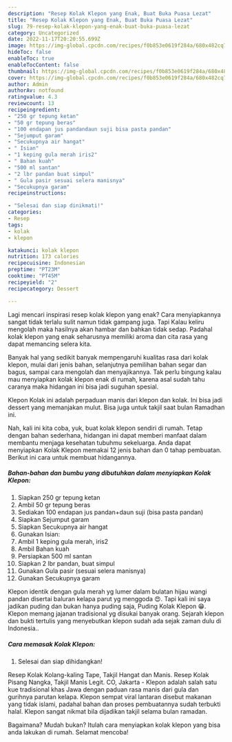 ```yaml
---
description: "Resep Kolak Klepon yang Enak, Buat Buka Puasa Lezat"
title: "Resep Kolak Klepon yang Enak, Buat Buka Puasa Lezat"
slug: 79-resep-kolak-klepon-yang-enak-buat-buka-puasa-lezat
category: Uncategorized
date: 2022-11-17T20:20:55.699Z
image: https://img-global.cpcdn.com/recipes/f0b853e0619f284a/680x482cq70/kolak-klepon-foto-resep-utama.jpg
hideToc: false
enableToc: true
enableTocContent: false
thumbnail: https://img-global.cpcdn.com/recipes/f0b853e0619f284a/680x482cq70/kolak-klepon-foto-resep-utama.jpg
cover: https://img-global.cpcdn.com/recipes/f0b853e0619f284a/680x482cq70/kolak-klepon-foto-resep-utama.jpg
author: Admin
authorAv: notfound
ratingvalue: 4.3
reviewcount: 13
recipeingredient:
- "250 gr tepung ketan"
- "50 gr tepung beras"
- "100 endapan jus pandandaun suji bisa pasta pandan"
- "Sejumput garam"
- "Secukupnya air hangat"
- " Isian"
- "1 keping gula merah iris2"
- " Bahan kuah"
- "500 ml santan"
- "2 lbr pandan buat simpul"
- " Gula pasir sesuai selera manisnya"
- "Secukupnya garam"
recipeinstructions:

- "Selesai dan siap dinikmati!"
categories:
- Resep
tags:
- kolak
- klepon

katakunci: kolak klepon 
nutrition: 173 calories
recipecuisine: Indonesian
preptime: "PT23M"
cooktime: "PT45M"
recipeyield: "2"
recipecategory: Dessert

---
```



Lagi mencari inspirasi resep kolak klepon yang enak? Cara menyiapkannya sangat tidak terlalu sulit namun tidak gampang juga. Tapi Kalau keliru mengolah maka hasilnya akan hambar dan bahkan tidak sedap. Padahal kolak klepon yang enak seharusnya memiliki aroma dan cita rasa yang dapat memancing selera kita.


Banyak hal yang sedikit banyak mempengaruhi kualitas rasa dari kolak klepon, mulai dari jenis bahan, selanjutnya pemilihan bahan segar dan bagus, sampai cara mengolah dan menyajikannya. Tak perlu bingung kalau mau menyiapkan kolak klepon enak di rumah, karena asal sudah tahu caranya maka hidangan ini bisa jadi suguhan spesial.

Klepon Kolak ini adalah perpaduan manis dari klepon dan kolak. Ini bisa jadi dessert yang memanjakan mulut. Bisa juga untuk takjil saat bulan Ramadhan ini.


Nah, kali ini kita coba, yuk, buat kolak klepon sendiri di rumah. Tetap dengan bahan sederhana, hidangan ini dapat memberi manfaat dalam membantu menjaga kesehatan tubuhmu sekeluarga. Anda dapat menyiapkan Kolak Klepon memakai 12 jenis bahan dan 0 tahap pembuatan. Berikut ini cara untuk membuat hidangannya.

<!--inarticleads1-->

##### Bahan-bahan dan bumbu yang dibutuhkan dalam menyiapkan Kolak Klepon:

1. Siapkan 250 gr tepung ketan
1. Ambil 50 gr tepung beras
1. Sediakan 100 endapan jus pandan+daun suji (bisa pasta pandan)
1. Siapkan Sejumput garam
1. Siapkan Secukupnya air hangat
1. Gunakan  Isian:
1. Ambil 1 keping gula merah, iris2
1. Ambil  Bahan kuah
1. Persiapkan 500 ml santan
1. Siapkan 2 lbr pandan, buat simpul
1. Gunakan  Gula pasir (sesuai selera manisnya)
1. Gunakan Secukupnya garam


Klepon identik dengan gula merah yg lumer dalam bulatan hijau wangi pandan disertai baluran kelapa parut yg menggoda 😍. Tapi kali ini saya jadikan puding dan bukan hanya puding saja, Puding Kolak Klepon 😁. Klepon memang jajanan tradisional yg disukai banyak orang. Sejarah klepon dan bukti tertulis yang menyebutkan klepon sudah ada sejak zaman dulu di Indonesia.. 

<!--inarticleads2-->

##### Cara memasak Kolak Klepon:


1. Selesai dan siap dihidangkan!

Resep Kolak Kolang-kaling Tape, Takjil Hangat dan Manis. Resep Kolak Pisang Nangka, Takjil Manis Legit. CO, Jakarta - Klepon adalah salah satu kue tradisional khas Jawa dengan paduan rasa manis dari gula dan gurihnya parutan kelapa. Klepon sempat viral lantaran disebut makanan yang tidak islami, padahal bahan dan proses pembuatannya sudah terbukti halal. Klepon sangat nikmat bila dijadikan takjil selama bulan ramadan. 

Bagaimana? Mudah bukan? Itulah cara menyiapkan kolak klepon yang bisa anda lakukan di rumah. Selamat mencoba!
